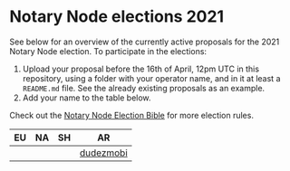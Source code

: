 # Notary Node elections 2021

See below for an overview of the currently active proposals for the 2021 Notary Node election.
To participate in the elections:

1. Upload your proposal before the 16th of April, 12pm UTC in this repository, using a folder with your operator name, and in it at least a `README.md` file. See the already existing proposals as an example.
2. Add your name to the table below.

Check out the [Notary Node Election Bible](https://github.com/KomodoPlatform/dPoW/blob/dev/doc/bible.md) for more election rules.  

|   EU	|   NA	|   SH	|   AR	|
|---	|---	|---	|---	|
|       |       |    |  [dudezmobi](dudezmobi/README.md)  |
